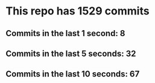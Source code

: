 # This repo has 1529 commits

## Commits in the last 1 second: 8
## Commits in the last 5 seconds: 32
## Commits in the last 10 seconds: 67
